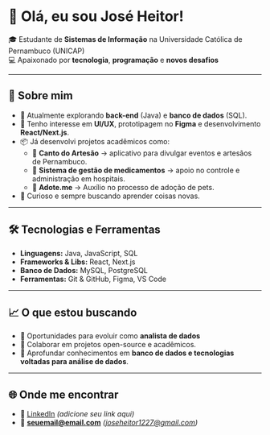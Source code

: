 # 👋 Olá, eu sou José Heitor!

🎓 Estudante de **Sistemas de Informação** na Universidade Católica de Pernambuco (UNICAP)  
💻 Apaixonado por **tecnologia**, **programação** e **novos desafios**  

---

## 🚀 Sobre mim
- 🌱 Atualmente explorando **back-end** (Java) e **banco de dados** (SQL).  
- 🎨 Tenho interesse em **UI/UX**, prototipagem no **Figma** e desenvolvimento **React/Next.js**.  
- 📦 Já desenvolvi projetos acadêmicos como:
  - 📱 **Canto do Artesão** → aplicativo para divulgar eventos e artesãos de Pernambuco.  
  - 🏥 **Sistema de gestão de medicamentos** → apoio no controle e administração em hospitais.
  - 🏥 **Adote.me** → Auxílio no processo de adoção de pets.   
- 🧩 Curioso e sempre buscando aprender coisas novas.  

---

## 🛠️ Tecnologias e Ferramentas
- **Linguagens:** Java, JavaScript, SQL  
- **Frameworks & Libs:** React, Next.js  
- **Banco de Dados:** MySQL, PostgreSQL  
- **Ferramentas:** Git & GitHub, Figma, VS Code  

---

## 📈 O que estou buscando
- 🔎 Oportunidades para evoluir como **analista de dados**  
- 🤝 Colaborar em projetos open-source e acadêmicos.  
- 📖 Aprofundar conhecimentos em **banco de dados e tecnologias voltadas para análise de dados**.  

---

## 🌐 Onde me encontrar
- 💼 [LinkedIn](https://linkedin.com) *(adicione seu link aqui)*  
- 📧 **seuemail@email.com** *(joseheitor1227@gmail.com)*  
